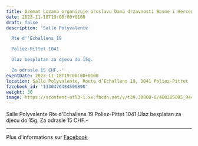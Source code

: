 ```yaml
---
title: Dzemat Lozana organizuje proslavu Dana drzavnosti Bosne i Hercegovine
date: 2023-11-18T19:00:00+0100
draft: false
description: 'Salle Polyvalente

  Rte d''Echallens 19

  Poliez-Pittet 1041

  Ulaz besplatan za djecu do 15g.

  Za odrasle 15 CHF.-'
eventDate: 2023-11-18T19:00:00+0100
location: Salle Polyvalente, Route d’Echallens 19, 1041 Poliez-Pittet
facebook_id: '1330476484506898'
weight: 30
image: https://scontent-atl3-1.xx.fbcdn.net/v/t39.30808-6/480285085_944333661160567_3277375841641556820_n.jpg?_nc_cat=107&ccb=1-7&_nc_sid=9e60e4&_nc_ohc=zZ0So_lBBsEQ7kNvwGHSkY4&_nc_oc=AdkgSMf88JYyTjIx3IXDduL-g9oFCW462fxshbUv_SU7nkbQkSUsZQp68KAAauFLcc4&_nc_zt=23&_nc_ht=scontent-atl3-1.xx&edm=ABTKTjYEAAAA&_nc_gid=hvUEEJQ4JHREpDyq4HaxoQ&oh=00_AfEfTmCh_gnFa1crbcSZLwgW3wHjNIz4OLIVs0XjaZZtiA&oe=680FD69F
---
```


Salle Polyvalente
Rte d'Echallens 19
Poliez-Pittet 1041
Ulaz besplatan za djecu do 15g.
Za odrasle 15 CHF.-

---

Plus d'informations sur [Facebook](https://facebook.com/events/1330476484506898)